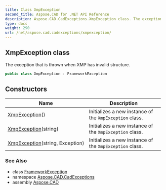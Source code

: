 ```yaml
---
title: Class XmpException
second_title: Aspose.CAD for .NET API Reference
description: Aspose.CAD.CadExceptions.XmpException class. The exception that is thrown when XMP has invalid structure
type: docs
weight: 290
url: /net/aspose.cad.cadexceptions/xmpexception/
---
```

## XmpException class

The exception that is thrown when XMP has invalid structure.

```csharp
public class XmpException : FrameworkException
```

## Constructors

| Name | Description |
| --- | --- |
| [XmpException](xmpexception/#constructor)() | Initializes a new instance of the `XmpException` class. |
| [XmpException](xmpexception/#constructor_1)(string) | Initializes a new instance of the `XmpException` class. |
| [XmpException](xmpexception/#constructor_2)(string, Exception) | Initializes a new instance of the `XmpException` class. |

### See Also

* class [FrameworkException](../frameworkexception/)
* namespace [Aspose.CAD.CadExceptions](../../aspose.cad.cadexceptions/)
* assembly [Aspose.CAD](../../)


